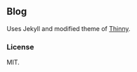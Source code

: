 ## Blog

Uses Jekyll and modified theme of [Thinny](https://github.com/camporez/Thinny).

### License

MIT.
